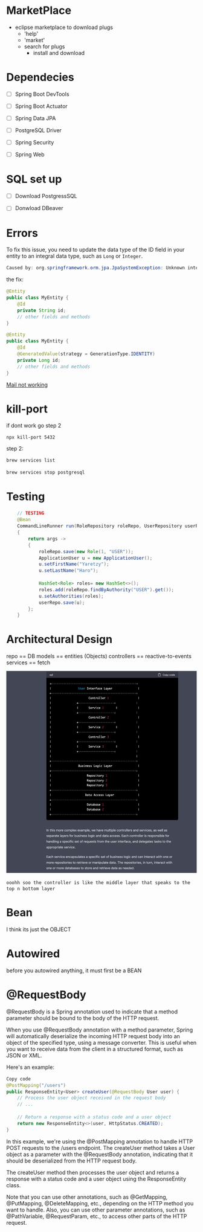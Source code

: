 # MarketPlace
- eclipse marketplace to download plugs 
	- 'help'
	- 'market'
	- search for plugs 
		- install and download 


# Dependecies 
- [ ] Spring Boot DevTools
- [ ] Spring Boot Actuator
- [ ] Spring Data JPA
- [ ] PostgreSQL Driver
- [ ] Spring Security
- [ ] Spring Web


# SQL set up
- [ ] Download PostgressSQL
- [ ] Donwload DBeaver 






# Errors
To fix this issue, you need to update the data type of the ID field in your entity to an integral data type, such as `Long` or `Integer`.
```java
Caused by: org.springframework.orm.jpa.JpaSystemException: Unknown integral data type for ids : java.lang.String; nested exception is org.hibernate.id.IdentifierGenerationException: Unknown integral data type for ids : java.lang.String
```

the fix:
```java
@Entity
public class MyEntity {
    @Id
    private String id;
    // other fields and methods
}
```

```java
@Entity
public class MyEntity {
    @Id
    @GeneratedValue(strategy = GenerationType.IDENTITY)
    private Long id;
    // other fields and methods
}
```

[Mail not working](https://stackoverflow.com/questions/16807758/java-lang-noclassdeffounderror-com-sun-mail-util-maillogger-for-junit-test-case)

# kill-port

if dont work go step 2
```shell
npx kill-port 5432
```

step 2:
```shell
brew services list 

brew services stop postgresql  
```




# Testing
```java
	// TESTING 
	@Bean
	CommandLineRunner run(RoleRepository roleRepo, UserRepository userRepo)
	{
		return args -> 
		{
			roleRepo.save(new Role(1, "USER"));
			ApplicationUser u = new ApplicationUser();
			u.setFirstName("Yaretzy");
			u.setLastName("Haro");

			HashSet<Role> roles= new HashSet<>();
			roles.add(roleRepo.findByAuthority("USER").get());
			u.setAuthorities(roles);
			userRepo.save(u);
		};
	}
```



# Architectural Design

repo == DB
models == entities (Objects)
controllers == reactive-to-events
services == fetch 

![](../../../z/aharo24%202023-04-09%20at%2011.38.17%20PM.png)

``` controller
ooohh soo the controller is like the middle layer that speaks to the top n bottom layer
```


# Bean
I think its just the OBJECT 

# Autowired
before you autowired anything, it must first be a BEAN 

# @RequestBody

@RequestBody is a Spring annotation used to indicate that a method parameter should be bound to the body of the HTTP request.

When you use @RequestBody annotation with a method parameter, Spring will automatically deserialize the incoming HTTP request body into an object of the specified type, using a message converter. This is useful when you want to receive data from the client in a structured format, such as JSON or XML.

Here's an example:
```java
Copy code
@PostMapping("/users")
public ResponseEntity<User> createUser(@RequestBody User user) {
    // Process the user object received in the request body
    // ...

    // Return a response with a status code and a user object
    return new ResponseEntity<>(user, HttpStatus.CREATED);
}
```
In this example, we're using the @PostMapping annotation to handle HTTP POST requests to the /users endpoint. The createUser method takes a User object as a parameter with the @RequestBody annotation, indicating that it should be deserialized from the HTTP request body.

The createUser method then processes the user object and returns a response with a status code and a user object using the ResponseEntity class.

Note that you can use other annotations, such as @GetMapping, @PutMapping, @DeleteMapping, etc., depending on the HTTP method you want to handle. Also, you can use other parameter annotations, such as @PathVariable, @RequestParam, etc., to access other parts of the HTTP request.











